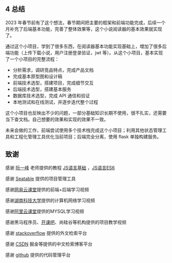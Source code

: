 

## 4 总结

2023 年春节前有了这个想法，春节期间把主要的框架和前端功能完成，后续一个月补充了后端基本功能，完善了整体效果等，这个小说阅读器的基本效果就实现了。

通过这个小项目，学到了很多东西，在阅读器基本功能实现基础上，增加了很多后端功能（上传下载小说，用户注册登录验证，jwt 等）。从这个小项目，基本实现了一个小项目的完整流程：

- 分析需求，调研竞品特点，完成产品文档
- 完成基本原型图和设计稿
- 前端技术选型，搭建项目，完成细节交互
- 后端技术选型，搭建基本服务
- 数据库技术选型，完成 API 通信和验证
- 本地测试和在线测试，并逐步迭代整个过程

这个小项目也反映出不少的问题，一部分基础知识长期不使用，很不扎实，还需要当下查文档。自己想要的效果和实现的效果不一致。

未来会做的工作，前端尝试使用多个技术栈完成这个小项目；利用其他状态管理工具和工程化管理工具优化当前项目；后端完全分离，使用 flask 单独构建服务。



## 致谢

感谢 [阮一峰](https://www.ruanyifeng.com/) 老师提供的教程 [JS语言基础](https://github.com/Michael18811380328/HelloBlog/tree/main/book/docs/ebook-JS-basic) ，[JS语言ES6](https://github.com/Michael18811380328/HelloBlog/tree/main/book/docs/ebook-JSES6-RYF)

感谢 [Seatable](https://www.seatable.cn/) 提供的项目管理工具

感谢[网易云课堂](https://github.com/Michael18811380328/HelloBlog/tree/master/book/docs/ebook-netease-senior-frontend)提供的前端+后端学习视频

感谢[湖南科技大学](https://github.com/Michael18811380328/HelloBlog/tree/master/book/docs/ebook-network-basic)提供的计算机网络学习视频

感谢[阿里云课堂](https://github.com/Michael18811380328/HelloBlog/tree/master/backend/docs/backend-sql)提供的MYSQL学习视频

感谢黑马程序员、[开课吧](https://github.com/Michael18811380328/HelloBlog/tree/master/book/docs/ebook-kaikeba-frontend)、尚硅谷等机构提供的项目教学视频

感谢 [stackoverflow](https://stackoverflow.com/users/14245047/michael-an) 提供的外文检索平台

感谢 [CSDN](https://blog.csdn.net/weixin_41697143) 掘金等提供的中文检索博客平台

感谢 [github](https://github.com/Michael18811380328/) 提供的代码管理平台

